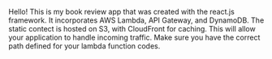 Hello! This is my book review app that was created with the react.js framework. It incorporates AWS Lambda, API Gateway, and DynamoDB. 
The static contect is hosted on S3, with CloudFront for caching. This will allow your application to handle incoming traffic. 
Make sure you have the correct path defined for your lambda function codes. 

